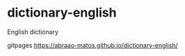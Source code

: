# dictionary-english
English dictionary

gitpages
https://abraao-matos.github.io/dictionary-english/
